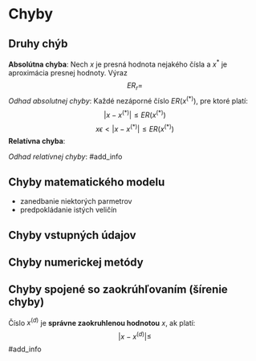 # Chyby

## Druhy chýb
**Absolútna chyba**: 
Nech $x$ je presná hodnota nejakého čísla a $x^{*}$ je aproximácia presnej hodnoty. Výraz
$$
ER_r =
$$
*Odhad absolutnej chyby*:
Každé nezáporné číslo $ER(x^{(*)})$, pre ktoré platí:
$$
|x-x^(*)| \leq ER(x^{(*)})
$$
$$
x \epsilon <|x-x^(*)| \leq ER(x^{(*)})
$$
**Relatívna chyba**:

*Odhad relatívnej chyby*:
#add_info 

## Chyby matematického modelu
- zanedbanie niektorých parmetrov
- predpokládanie istých veličín

## Chyby vstupných údajov

## Chyby numerickej metódy

## Chyby spojené so zaokrúhľovaním (šírenie chyby)
Číslo $x^(d)$ je **správne zaokruhlenou hodnotou** $x$, ak platí:
$$
|x-x^{(d)}| \leq
$$
#add_info 
